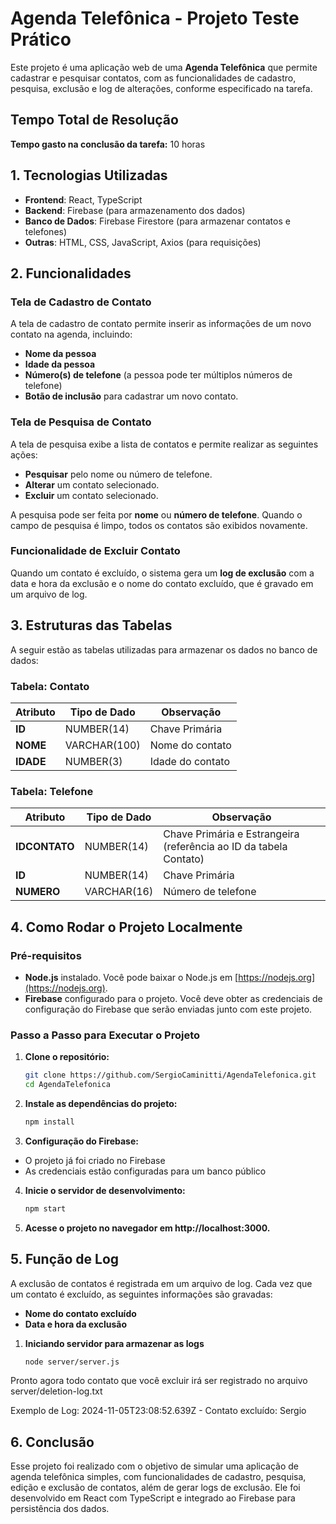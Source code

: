 # Agenda Telefônica - Projeto Teste Prático

Este projeto é uma aplicação web de uma **Agenda Telefônica** que permite cadastrar e pesquisar contatos, com as funcionalidades de cadastro, pesquisa, exclusão e log de alterações, conforme especificado na tarefa.

## Tempo Total de Resolução
**Tempo gasto na conclusão da tarefa:** 10 horas

## 1. Tecnologias Utilizadas

- **Frontend**: React, TypeScript
- **Backend**: Firebase (para armazenamento dos dados)
- **Banco de Dados**: Firebase Firestore (para armazenar contatos e telefones)
- **Outras**: HTML, CSS, JavaScript, Axios (para requisições)

## 2. Funcionalidades

### Tela de Cadastro de Contato

A tela de cadastro de contato permite inserir as informações de um novo contato na agenda, incluindo:

- **Nome da pessoa**
- **Idade da pessoa**
- **Número(s) de telefone** (a pessoa pode ter múltiplos números de telefone)
- **Botão de inclusão** para cadastrar um novo contato.

### Tela de Pesquisa de Contato

A tela de pesquisa exibe a lista de contatos e permite realizar as seguintes ações:

- **Pesquisar** pelo nome ou número de telefone.
- **Alterar** um contato selecionado.
- **Excluir** um contato selecionado.

A pesquisa pode ser feita por **nome** ou **número de telefone**. Quando o campo de pesquisa é limpo, todos os contatos são exibidos novamente.

### Funcionalidade de Excluir Contato

Quando um contato é excluído, o sistema gera um **log de exclusão** com a data e hora da exclusão e o nome do contato excluído, que é gravado em um arquivo de log.

## 3. Estruturas das Tabelas

A seguir estão as tabelas utilizadas para armazenar os dados no banco de dados:

### Tabela: Contato

| Atributo | Tipo de Dado | Observação |
| --- | --- | --- |
| **ID** | NUMBER(14) | Chave Primária |
| **NOME** | VARCHAR(100) | Nome do contato |
| **IDADE** | NUMBER(3) | Idade do contato |

### Tabela: Telefone

| Atributo | Tipo de Dado | Observação |
| --- | --- | --- |
| **IDCONTATO** | NUMBER(14) | Chave Primária e Estrangeira (referência ao ID da tabela Contato) |
| **ID** | NUMBER(14) | Chave Primária |
| **NUMERO** | VARCHAR(16) | Número de telefone |

## 4. Como Rodar o Projeto Localmente

### Pré-requisitos

- **Node.js** instalado. Você pode baixar o Node.js em [https://nodejs.org](https://nodejs.org).
- **Firebase** configurado para o projeto. Você deve obter as credenciais de configuração do Firebase que serão enviadas junto com este projeto.

### Passo a Passo para Executar o Projeto

1. **Clone o repositório:**

   ```bash
   git clone https://github.com/SergioCaminitti/AgendaTelefonica.git
   cd AgendaTelefonica
   ```
   
2. **Instale as dependências do projeto:**
   
   ```bash
   npm install
   ```
   
3. **Configuração do Firebase:**

- O projeto já foi criado no Firebase
- As credenciais estão configuradas para um banco público

4. **Inicie o servidor de desenvolvimento:**
   
   ```bash
   npm start
   ```
   
6. **Acesse o projeto no navegador em http://localhost:3000.**

## 5. Função de Log
A exclusão de contatos é registrada em um arquivo de log. Cada vez que um contato é excluído, as seguintes informações são gravadas:

- **Nome do contato excluído**
- **Data e hora da exclusão**

1. **Iniciando servidor para armazenar as logs**

   ```bash
   node server/server.js
   ```
Pronto agora todo contato que você excluir irá ser registrado no arquivo server/deletion-log.txt

Exemplo de Log:
2024-11-05T23:08:52.639Z - Contato excluído: Sergio
  
## 6. Conclusão

Esse projeto foi realizado com o objetivo de simular uma aplicação de agenda telefônica simples, com funcionalidades de cadastro, pesquisa, edição e exclusão de contatos, além de gerar logs de exclusão. Ele foi desenvolvido em React com TypeScript e integrado ao Firebase para persistência dos dados.   
